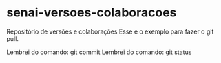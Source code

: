 # senai-versoes-colaboracoes
Repositório de versões e colaborações 
Esse e o exemplo para fazer o git pull.



Lembrei do comando: git commit 
Lembrei do comando: git status 

